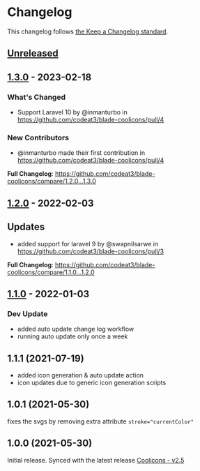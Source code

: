 # Changelog

This changelog follows [the Keep a Changelog standard](https://keepachangelog.com).

## [Unreleased](https://github.com/codeat3/blade-coolicons/compare/1.3.0...HEAD)

## [1.3.0](https://github.com/codeat3/blade-coolicons/compare/1.2.0...1.3.0) - 2023-02-18

### What's Changed

- Support Laravel 10 by @inmanturbo in https://github.com/codeat3/blade-coolicons/pull/4

### New Contributors

- @inmanturbo made their first contribution in https://github.com/codeat3/blade-coolicons/pull/4

**Full Changelog**: https://github.com/codeat3/blade-coolicons/compare/1.2.0...1.3.0

## [1.2.0](https://github.com/codeat3/blade-coolicons/compare/1.1.0...1.2.0) - 2022-02-03

## Updates

- added support for laravel 9 by @swapnilsarwe in https://github.com/codeat3/blade-coolicons/pull/3

**Full Changelog**: https://github.com/codeat3/blade-coolicons/compare/1.1.0...1.2.0

## [1.1.0](https://github.com/codeat3/blade-coolicons/compare/1.1.1...1.1.0) - 2022-01-03

### Dev Update

- added auto update change log workflow
- running auto update only once a week

## 1.1.1 (2021-07-19)

- added icon generation & auto update action
- icon updates due to generic icon generation scripts

## 1.0.1 (2021-05-30)

fixes the svgs by removing extra attribute `stroke="currentColor"`

## 1.0.0 (2021-05-30)

Initial release.
Synced with the latest release [Coolicons - v2.5](https://github.com/krystonschwarze/coolicons/releases/tag/v2.5)

